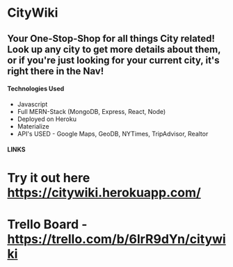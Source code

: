 # CityWiki

## Your One-Stop-Shop for all things City related! Look up any city to get more details about them, or if you're just looking for your current city, it's right there in the Nav!

#### Technologies Used
- Javascript
- Full MERN-Stack (MongoDB, Express, React, Node)
- Deployed on Heroku
- Materialize
- API's USED - Google Maps, GeoDB, NYTimes, TripAdvisor, Realtor

#### LINKS
# Try it out here https://citywiki.herokuapp.com/
# Trello Board - https://trello.com/b/6lrR9dYn/citywiki
